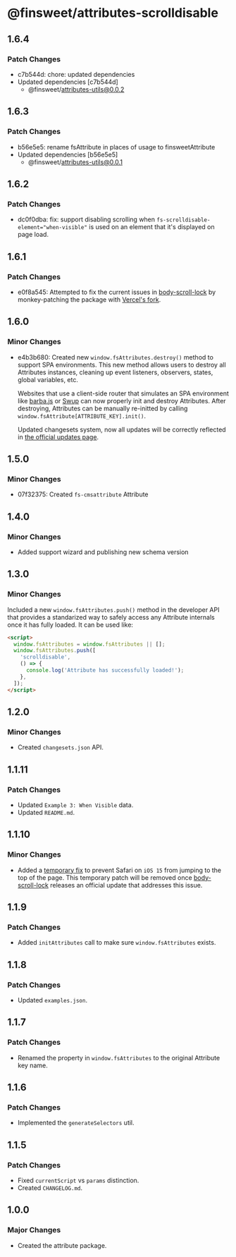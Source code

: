 # @finsweet/attributes-scrolldisable

## 1.6.4

### Patch Changes

- c7b544d: chore: updated dependencies
- Updated dependencies [c7b544d]
  - @finsweet/attributes-utils@0.0.2

## 1.6.3

### Patch Changes

- b56e5e5: rename fsAttribute in places of usage to finsweetAttribute
- Updated dependencies [b56e5e5]
  - @finsweet/attributes-utils@0.0.1

## 1.6.2

### Patch Changes

- dc0f0dba: fix: support disabling scrolling when `fs-scrolldisable-element="when-visible"` is used on an element that it's displayed on page load.

## 1.6.1

### Patch Changes

- e0f8a545: Attempted to fix the current issues in [body-scroll-lock](https://github.com/willmcpo/body-scroll-lock) by monkey-patching the package with [Vercel's fork](https://github.com/vercel/body-scroll-lock).

## 1.6.0

### Minor Changes

- e4b3b680: Created new `window.fsAttributes.destroy()` method to support SPA environments.
  This new method allows users to destroy all Attributes instances, cleaning up event listeners, observers, states, global variables, etc.

  Websites that use a client-side router that simulates an SPA environment like [barba.js](https://barba.js.org/) or [Swup](https://swup.js.org/) can now properly init and destroy Attributes.
  After destroying, Attributes can be manually re-initted by calling `window.fsAttribute[ATTRIBUTE_KEY].init()`.

  Updated changesets system, now all updates will be correctly reflected in [the official updates page](https://www.finsweet.com/attributes/updates).

## 1.5.0

### Minor Changes

- 07f32375: Created `fs-cmsattribute` Attribute

## 1.4.0

### Minor Changes

- Added support wizard and publishing new schema version

## 1.3.0

### Minor Changes

Included a new `window.fsAttributes.push()` method in the developer API that provides a standarized way to safely access any Attribute internals once it has fully loaded.
It can be used like:

```html
<script>
  window.fsAttributes = window.fsAttributes || [];
  window.fsAttributes.push([
    'scrolldisable',
    () => {
      console.log('Attribute has successfully loaded!');
    },
  ]);
</script>
```

## 1.2.0

### Minor Changes

- Created `changesets.json` API.

## 1.1.11

### Patch Changes

- Updated `Example 3: When Visible` data.
- Updated `README.md`.

## 1.1.10

### Minor Changes

- Added a [temporary fix](https://github.com/willmcpo/body-scroll-lock/issues/237#issuecomment-954804479) to prevent Safari on `iOS 15` from jumping to the top of the page.
  This temporary patch will be removed once [body-scroll-lock](https://github.com/willmcpo/body-scroll-lock) releases an official update that addresses this issue.

## 1.1.9

### Patch Changes

- Added `initAttributes` call to make sure `window.fsAttributes` exists.

## 1.1.8

### Patch Changes

- Updated `examples.json`.

## 1.1.7

### Patch Changes

- Renamed the property in `window.fsAttributes` to the original Attribute key name.

## 1.1.6

### Patch Changes

- Implemented the `generateSelectors` util.

## 1.1.5

### Patch Changes

- Fixed `currentScript` vs `params` distinction.
- Created `CHANGELOG.md`.

## 1.0.0

### Major Changes

- Created the attribute package.
